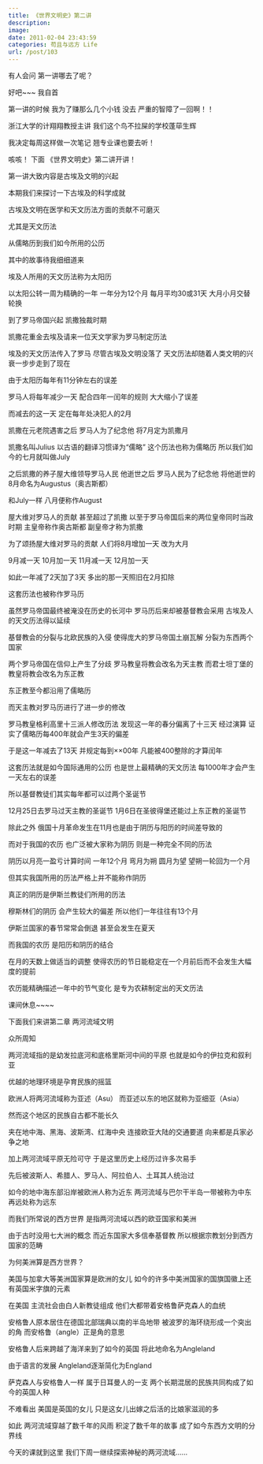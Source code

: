 ```yaml
---
title: 《世界文明史》第二讲
description: 
image: 
date: 2011-02-04 23:43:59
categories: 苟且与远方 Life
url: /post/103
---
```


有人会问  第一讲哪去了呢？

好吧~~~  我自首

第一讲的时候  我为了赚那么几个小钱  没去  严重的智障了一回啊！！

浙江大学的计翔翔教授主讲  我们这个鸟不拉屎的学校蓬荜生辉

我决定每周这样做一次笔记  翘专业课也要去听！

咳咳！  下面  《世界文明史》第二讲开讲！

第一讲大致内容是古埃及文明的兴起

本期我们来探讨一下古埃及的科学成就

古埃及文明在医学和天文历法方面的贡献不可磨灭

尤其是天文历法

从儒略历到我们如今所用的公历

其中的故事待我细细道来

埃及人所用的天文历法称为太阳历

以太阳公转一周为精确的一年  一年分为12个月  每月平均30或31天  大月小月交替轮换

到了罗马帝国兴起  凯撒独裁时期

凯撒花重金去埃及请来一位天文学家为罗马制定历法

埃及的天文历法传入了罗马  尽管古埃及文明没落了  天文历法却随着人类文明的兴衰一步步走到了现在

由于太阳历每年有11分钟左右的误差

罗马人将每年减少一天  配合四年一闰年的规则  大大缩小了误差

而减去的这一天  定在每年处决犯人的2月

凯撒在元老院遇害之后  罗马人为了纪念他  将7月定为凯撒月

凯撒名叫Julius  以古语的翻译习惯译为“儒略”  这个历法也称为儒略历  所以我们如今的七月就叫做July

之后凯撒的养子屋大维领导罗马人民  他逝世之后  罗马人民为了纪念他  将他逝世的8月命名为Augustus（奥古斯都）

和July一样  八月便称作August

屋大维对罗马人的贡献  甚至超过了凯撒  以至于罗马帝国后来的两位皇帝同时当政时期  主皇帝称作奥古斯都  副皇帝才称为凯撒

为了颂扬屋大维对罗马的贡献  人们将8月增加一天  改为大月

9月减一天  10月加一天  11月减一天  12月加一天

如此一年减了2天加了3天  多出的那一天照旧在2月扣除

这套历法也被称作罗马历

虽然罗马帝国最终被淹没在历史的长河中  罗马历后来却被基督教会采用  古埃及人的天文历法得以延续

基督教会的分裂与北欧民族的入侵  使得庞大的罗马帝国土崩瓦解  分裂为东西两个国家

两个罗马帝国在信仰上产生了分歧  罗马教皇将教会改名为天主教  而君士坦丁堡的教皇将教会改名为东正教

东正教至今都沿用了儒略历

而天主教对罗马历进行了进一步的修改

罗马教皇格利高里十三派人修改历法  发现这一年的春分偏离了十三天  经过演算  证实了儒略历每400年就会产生3天的偏差

于是这一年减去了13天  并规定每到××00年  凡能被400整除的才算闰年

这套历法就是如今国际通用的公历  也是世上最精确的天文历法  每1000年才会产生一天左右的误差

所以基督教徒们其实每年都可以过两个圣诞节

12月25日去罗马过天主教的圣诞节  1月6日在圣彼得堡还能过上东正教的圣诞节

除此之外  俄国十月革命发生在11月也是由于阴历与阳历的时间差导致的

而对于我国的农历  也广泛被大家称为阴历  则是一种完全不同的历法

阴历以月亮一盈亏计算时间  一年12个月  弯月为朔  圆月为望  望朔一轮回为一个月

但其实我国所用的历法严格上并不能称作阴历

真正的阴历是伊斯兰教徒们所用的历法

穆斯林们的阴历  会产生较大的偏差  所以他们一年往往有13个月

伊斯兰国家的春节常常会倒退  甚至会发生在夏天

而我国的农历  是阳历和阴历的结合

在月的天数上做适当的调整  使得农历的节日能稳定在一个月前后而不会发生大幅度的提前

农历能精确描述一年中的节气变化  是专为农耕制定出的天文历法

课间休息~~~~

下面我们来讲第二章  两河流域文明

众所周知

两河流域指的是幼发拉底河和底格里斯河中间的平原  也就是如今的伊拉克和叙利亚

优越的地理环境是孕育民族的摇篮

欧洲人将两河流域称为亚述（Asu）  而亚述以东的地区就称为亚细亚（Asia）

然而这个地区的民族自古都不能长久

夹在地中海、黑海、波斯湾、红海中央  连接欧亚大陆的交通要道  向来都是兵家必争之地

加上两河流域平原无险可守  于是这里历史上经历过许多次易手

先后被波斯人、希腊人、罗马人、阿拉伯人、土耳其人统治过

如今的地中海东部沿岸被欧洲人称为近东  两河流域与巴尔干半岛一带被称为中东  再远处称为远东

而我们所常说的西方世界  是指两河流域以西的欧亚国家和美洲

由于古时没用七大洲的概念  而近东国家大多信奉基督教  所以根据宗教划分到西方国家的范畴

为何美洲算是西方世界？

美国与加拿大等美洲国家算是欧洲的女儿  如今的许多中美洲国家的国旗国徽上还有英国米字旗的元素

在美国  主流社会由白人新教徒组成  他们大都带着安格鲁萨克森人的血统

安格鲁人原本居住在德国北部瑞典以南的半岛地带  被波罗的海环绕形成一个突出的角  而安格鲁（angle）正是角的意思

安格鲁人后来跨越了海洋来到了如今的英国  将此地命名为Angleland

由于语言的发展  Angleland逐渐简化为England

萨克森人与安格鲁人一样  属于日耳曼人的一支  两个长期混居的民族共同构成了如今的英国人种

不难看出  美国是英国的女儿  只是这女儿出嫁之后活的比娘家滋润的多

如此  两河流域穿越了数千年的风雨  积淀了数千年的故事  成了如今东西方文明的分界线

今天的课就到这里  我们下周一继续探索神秘的两河流域……